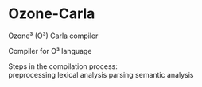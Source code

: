 # Ozone-Carla
Ozone³ (O³) Carla compiler

Compiler for O³ language 

Steps in the compilation process: <br>
  preprocessing
  lexical analysis 
  parsing
  semantic analysis 
